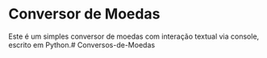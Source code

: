 # Conversor de Moedas

Este é um simples conversor de moedas com interação textual via console, escrito em Python.# Conversos-de-Moedas
